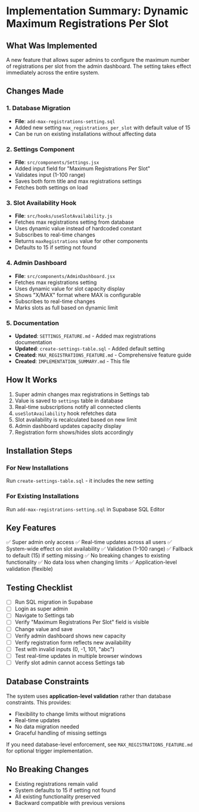 # Implementation Summary: Dynamic Maximum Registrations Per Slot

## What Was Implemented

A new feature that allows super admins to configure the maximum number of registrations per slot from the admin dashboard. The setting takes effect immediately across the entire system.

## Changes Made

### 1. Database Migration
- **File**: `add-max-registrations-setting.sql`
- Added new setting `max_registrations_per_slot` with default value of 15
- Can be run on existing installations without affecting data

### 2. Settings Component
- **File**: `src/components/Settings.jsx`
- Added input field for "Maximum Registrations Per Slot"
- Validates input (1-100 range)
- Saves both form title and max registrations settings
- Fetches both settings on load

### 3. Slot Availability Hook
- **File**: `src/hooks/useSlotAvailability.js`
- Fetches max registrations setting from database
- Uses dynamic value instead of hardcoded constant
- Subscribes to real-time changes
- Returns `maxRegistrations` value for other components
- Defaults to 15 if setting not found

### 4. Admin Dashboard
- **File**: `src/components/AdminDashboard.jsx`
- Fetches max registrations setting
- Uses dynamic value for slot capacity display
- Shows "X/MAX" format where MAX is configurable
- Subscribes to real-time changes
- Marks slots as full based on dynamic limit

### 5. Documentation
- **Updated**: `SETTINGS_FEATURE.md` - Added max registrations documentation
- **Updated**: `create-settings-table.sql` - Added default setting
- **Created**: `MAX_REGISTRATIONS_FEATURE.md` - Comprehensive feature guide
- **Created**: `IMPLEMENTATION_SUMMARY.md` - This file

## How It Works

1. Super admin changes max registrations in Settings tab
2. Value is saved to `settings` table in database
3. Real-time subscriptions notify all connected clients
4. `useSlotAvailability` hook refetches data
5. Slot availability is recalculated based on new limit
6. Admin dashboard updates capacity display
7. Registration form shows/hides slots accordingly

## Installation Steps

### For New Installations
Run `create-settings-table.sql` - it includes the new setting

### For Existing Installations
Run `add-max-registrations-setting.sql` in Supabase SQL Editor

## Key Features

✅ Super admin only access
✅ Real-time updates across all users
✅ System-wide effect on slot availability
✅ Validation (1-100 range)
✅ Fallback to default (15) if setting missing
✅ No breaking changes to existing functionality
✅ No data loss when changing limits
✅ Application-level validation (flexible)

## Testing Checklist

- [ ] Run SQL migration in Supabase
- [ ] Login as super admin
- [ ] Navigate to Settings tab
- [ ] Verify "Maximum Registrations Per Slot" field is visible
- [ ] Change value and save
- [ ] Verify admin dashboard shows new capacity
- [ ] Verify registration form reflects new availability
- [ ] Test with invalid inputs (0, -1, 101, "abc")
- [ ] Test real-time updates in multiple browser windows
- [ ] Verify slot admin cannot access Settings tab

## Database Constraints

The system uses **application-level validation** rather than database constraints. This provides:
- Flexibility to change limits without migrations
- Real-time updates
- No data migration needed
- Graceful handling of missing settings

If you need database-level enforcement, see `MAX_REGISTRATIONS_FEATURE.md` for optional trigger implementation.

## No Breaking Changes

- Existing registrations remain valid
- System defaults to 15 if setting not found
- All existing functionality preserved
- Backward compatible with previous versions
